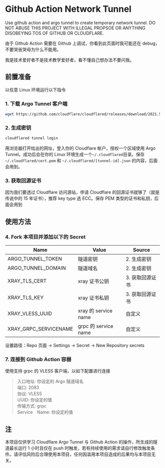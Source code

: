 # Github Action Network Tunnel
Use github action and argo tunnel to create temporary network tunnel. DO NOT ABUSE THIS PROJECT WITH ILLEGAL PROPSOE OR ANYTHING DISOBEYING TOS OF GITHUB OR CLOUDFLARE.

由于 Github Action 需要在 Github 上调试，你看到此页面时我可能还在 debug，不要哭爸哭母为什么不能用。

我是技术爱好者不是技术教学爱好者，看不懂自己想办法不要问我。

## 前置准备
以任意 Linux 环境运行以下指令
### 1. 下载 Argo Tunnel 客户端
```sh
wget https://github.com/cloudflare/cloudflared/releases/download/2021.5.10/cloudflared-linux-amd64 -O /usr/local/bin/cloudflared && chmod +x /usr/local/bin/cloudflared
```
### 2. 生成密钥
```sh
cloudflared tunnel login
```
用浏览器打开给出的网址，登入你的 Cloudflare 帐户，授权一个区域使用 Argo Tunnel。成功后会在你的 Linux 环境生成一个`~/.cloudflared`目录。保存 `~/.cloudflared/cert.pem` 和 `~/.cloudflared/[tunnel-id].json` 的内容，后面会用到。
### 3. 获取回源证书
因为我们要透过 Cloudflare 访问源站，申请 Cloudflare 的回源证书就够了（就是传说中的 15 年证书），推荐 key type 选 ECC。保存 PEM 类型的证书和私钥，后面会用到

## 使用方法
### 4. Fork 本项目并添加以下的 Secret
| Name | Value | Source |
|-|-|-|
| ARGO_TUNNEL_TOKEN | 隧道密钥 | 2. 生成密钥 |
| ARGO_TUNNEL_DOMAIN | 隧道域名 | 2. 生成密钥 |
| XRAY_TLS_CERT | xray 证书公钥 | 3. 获取回源证书 |
| XRAY_TLS_KEY | xray 证书私钥 | 3. 获取回源证书 |
| XRAY_VLESS_UUID | xray 的 service name | 自定义 |
| XRAY_GRPC_SERVICENAME | grpc 的 service name | 自定义 |

设置路径：Repo 页面 → Settings → Secret → New Repository secrets

### 7. 连接到 Github Action 容器
使用支持 grpc 的 VLESS 客户端，以如下配置进行连接
> 入口地址: 你设定的 Argo 隧道域名 <br>
> 端口: 2083 <br>
> 协议: VLESS <br>
> UUID: 你设定的值 <br>
> 传输方式: grpc <br>
> Service　Name: 你设定的值<br>

## 注
本项目仅供学习 Cloudflare Argo Tunnel 与 Github Action 的操作，所生成的隧道最长运行 1 小时且仅在 push 时触发，若有持续使用的需求请自行修改触发条件。请评估风险后合理使用本项目，任何因滥用本项目造成的后果均与本项目无关。